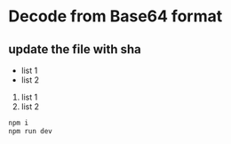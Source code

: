 # Decode from Base64 format
## update the file with sha
- list 1
- list 2
 1. list 1
2. list 2

```js
npm i
npm run dev
```